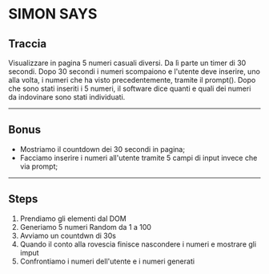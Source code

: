 # SIMON SAYS

## Traccia

Visualizzare in pagina 5 numeri casuali diversi. Da lì parte un timer di 30 secondi.
Dopo 30 secondi i numeri scompaiono e l'utente deve inserire, uno alla volta, i numeri che ha visto precedentemente, tramite il prompt().
Dopo che sono stati inseriti i 5 numeri, il software dice quanti e quali dei numeri da indovinare sono stati individuati.

---

## Bonus

- Mostriamo il countdown dei 30 secondi in pagina;
- Facciamo inserire i numeri all'utente tramite 5 campi di input invece che via prompt;

---

## Steps

1. Prendiamo gli elementi dal DOM
2. Generiamo 5 numeri Random da 1 a 100
3. Avviamo un countdwn di 30s
4. Quando il conto alla rovescia finisce nascondere i numeri e mostrare gli imput
5. Confrontiamo i numeri dell'utente e i numeri generati
